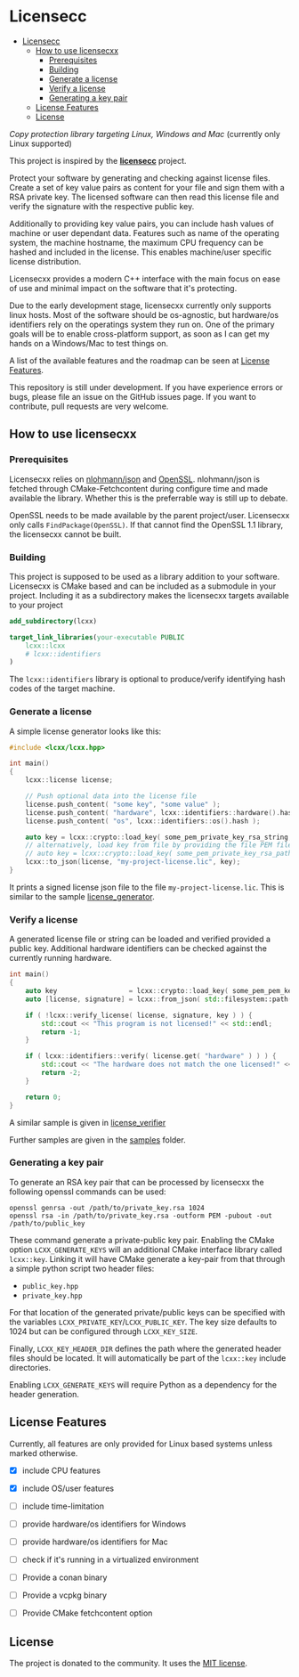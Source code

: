 # Licensecc

- [Licensecc](#licensecc)
  - [How to use licensecxx](#how-to-use-licensecxx)
    - [Prerequisites](#prerequisites)
    - [Building](#building)
    - [Generate a license](#generate-a-license)
    - [Verify a license](#verify-a-license)
    - [Generating a key pair](#generating-a-key-pair)
  - [License Features](#license-features)
  - [License](#license)

*Copy protection library targeting Linux, Windows and Mac* (currently only Linux supported)

This project is inspired by the [**licensecc**](https://github.com/open-license-manager/licensecc) project.

Protect your software by generating and checking against license files. Create a set of key value pairs as content for your file and sign them with a RSA private key. The licensed software can then read this license file and verify the signature with the respective public key.

Additionally to providing key value pairs, you can include hash values of machine or user dependant data. Features such as name of the operating system, the machine hostname, the maximum CPU frequency can be hashed and included in the license. This enables machine/user specific license distribution.

Licensecxx provides a modern C++ interface with the main focus on ease of use and minimal impact on the software that it's protecting.

Due to the early development stage, licensecxx currently only supports linux hosts. Most of the software should be os-agnostic, but hardware/os identifiers rely on the operatings system they run on. One of the primary goals will be to enable cross-platform support, as soon as I can get my hands on a Windows/Mac to test things on.

A list of the available features and the roadmap can be seen at [License Features](#license-features).

This repository is still under development. If you have experience errors or bugs, please file an issue on the GitHub issues page. If you want to contribute, pull requests are very welcome.

## How to use licensecxx

### Prerequisites

Licensecxx relies on [nlohmann/json](https://github.com/nlohmann/json) and [OpenSSL](https://www.openssl.org/).
nlohmann/json is fetched through CMake-Fetchcontent during configure time and made available the library. Whether this is the preferrable way is still up to debate.

OpenSSL needs to be made available by the parent project/user. Licensecxx only calls `FindPackage(OpenSSL)`. If that cannot find the OpenSSL 1.1 library, the licensecxx cannot be built.

### Building

This project is supposed to be used as a library addition to your software. Licensecxx is CMake based and can be included as a submodule in your project. Including it as a subdirectory makes the licensecxx targets available to your project

```cmake
add_subdirectory(lcxx)

target_link_libraries(your-executable PUBLIC
    lcxx::lcxx
    # lcxx::identifiers
)
```

The `lcxx::identifiers` library is optional to produce/verify identifying hash codes of the target machine.

### Generate a license

A simple license generator looks like this:
```c++
#include <lcxx/lcxx.hpp>

int main()
{
    lcxx::license license;

    // Push optional data into the license file
    license.push_content( "some key", "some value" );
    license.push_content( "hardware", lcxx::identifiers::hardware().hash );
    license.push_content( "os", lcxx::identifiers::os().hash );

    auto key = lcxx::crypto::load_key( some_pem_private_key_rsa_string, lcxx::crypto::key_type::private_key );
    // alternatively, load key from file by providing the file PEM file path
    // auto key = lcxx::crypto::load_key( some_pem_private_key_rsa_path, lcxx::crypto::key_type::private_key );
    lcxx::to_json(license, "my-project-license.lic", key);
}
```

It prints a signed license json file to the file `my-project-license.lic`. This is similar to the sample [license_generator](samples/license_generator/main.cpp).

### Verify a license

A generated license file or string can be loaded and verified provided a public key. Additional hardware identifiers can be checked against the currently running hardware.

```c++
int main()
{
    auto key                  = lcxx::crypto::load_key( some_pem_pem_key_rsa_string, lcxx::crypto::key_type::public_key );
    auto [license, signature] = lcxx::from_json( std::filesystem::path("my-project-license.lic") );

    if ( !lcxx::verify_license( license, signature, key ) ) {
        std::cout << "This program is not licensed!" << std::endl;
        return -1;
    }

    if ( lcxx::identifiers::verify( license.get( "hardware" ) ) ) {
        std::cout << "The hardware does not match the one licensed!" << std::endl;
        return -2;
    }

    return 0;
}
```

A similar sample is given in [license_verifier](samples/license_verifier/main.cpp)

Further samples are given in the [samples](samples) folder.

### Generating a key pair

To generate an RSA key pair that can be processed by licensecxx the following openssl commands can be used:
```
openssl genrsa -out /path/to/private_key.rsa 1024
openssl rsa -in /path/to/private_key.rsa -outform PEM -pubout -out /path/to/public_key
```

These command generate a private-public key pair. Enabling the CMake option `LCXX_GENERATE_KEYS` will an additional CMake interface library called `lcxx::key`.
Linking it will have CMake generate a key-pair from that through a simple python script two header files:
- `public_key.hpp`
- `private_key.hpp`

For that location of the generated private/public keys can be specified with the variables `LCXX_PRIVATE_KEY`/`LCXX_PUBLIC_KEY`. The key size defaults to 1024 but can be configured through `LCXX_KEY_SIZE`.

Finally, `LCXX_KEY_HEADER_DIR` defines the path where the generated header files should be located. It will automatically be part of the `lcxx::key` include directories.

Enabling `LCXX_GENERATE_KEYS` will require Python as a dependency for the header generation.

## License Features

Currently, all features are only provided for Linux based systems unless marked otherwise.

- [x] include CPU features
- [x] include OS/user features
- [ ] include time-limitation
- [ ] provide hardware/os identifiers for Windows
- [ ] provide hardware/os identifiers for Mac
- [ ] check if it's running in a virtualized environment
- [ ] Provide a conan binary
- [ ] Provide a vcpkg binary
- [ ] Provide CMake fetchcontent option


## License
The project is donated to the community. It uses the [MIT license](LICENSE). 
